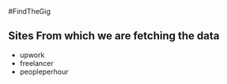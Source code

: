 #FindTheGig

## Sites From which we are fetching the data
 * upwork
 * freelancer
 * peopleperhour
 
